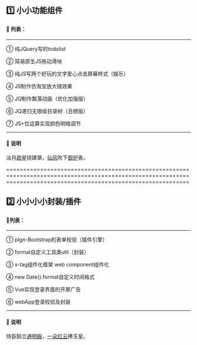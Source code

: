 ## 1️⃣ 小小功能组件
#### :pencil: 列表：
------------------------
① 纯JQuery写的todolist

② 简易原生JS拖动滑块

③ 纯JS写两个好玩的文字爱心点击屏幕样式（娱乐）

④ JS制作仿淘宝放大镜效果

⑤ JQ制作飘落动画（优化加强版）

⑥ JQ递归无限级目录树（丑陋版）

⑦ JS+位运算实现颜色明暗调节

------------------------

####  :page_facing_up: 说明
淡月[疏星](http://www.so.com/s?q=疏星&ie=utf-8&src=internal_wenda_recommend_textn)绕建章，[仙风](http://www.so.com/s?q=仙风&ie=utf-8&src=internal_wenda_recommend_textn)吹下[御炉](http://www.so.com/s?q=御炉&ie=utf-8&src=internal_wenda_recommend_textn)香。

==================================================================================================================================================================

## 2️⃣ 小小小小封装/插件

#### :pencil:列表：

------

① plgn-Bootstrap的表单校验（插件引擎）

② format自定义工具类util（封装）

③ x-tag组件化框架 web component组件化

④ new Date().format自定义时间格式

⑤  Vue实现登录界面的开屏广告

⑥ webApp登录校验及封装

------

#### :page_facing_up: 说明

侍臣鹄立[通明殿](http://www.so.com/s?q=通明殿&ie=utf-8&src=internal_wenda_recommend_textn)，[一朵红云](http://www.so.com/s?q=一朵红云&ie=utf-8&src=internal_wenda_recommend_textn)捧玉皇。